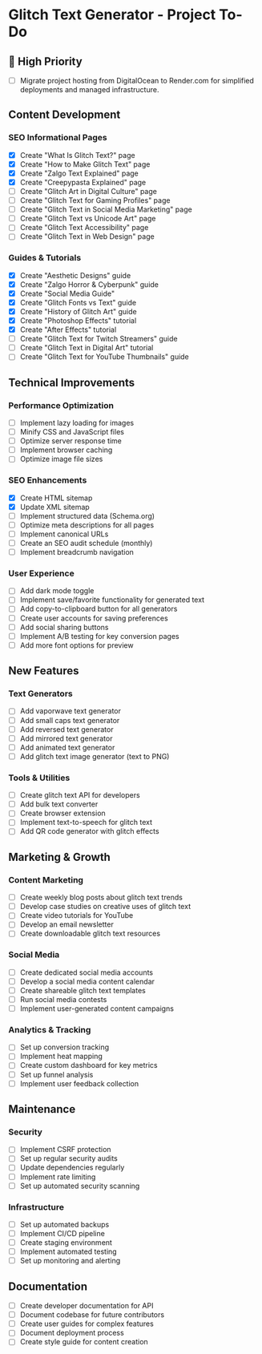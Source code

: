 # Glitch Text Generator - Project To-Do

## 🚀 High Priority
- [ ] Migrate project hosting from DigitalOcean to Render.com for simplified deployments and managed infrastructure.

## Content Development

### SEO Informational Pages
- [x] Create "What Is Glitch Text?" page
- [x] Create "How to Make Glitch Text" page
- [x] Create "Zalgo Text Explained" page
- [x] Create "Creepypasta Explained" page
- [ ] Create "Glitch Art in Digital Culture" page
- [ ] Create "Glitch Text for Gaming Profiles" page
- [ ] Create "Glitch Text in Social Media Marketing" page
- [ ] Create "Glitch Text vs Unicode Art" page
- [ ] Create "Glitch Text Accessibility" page
- [ ] Create "Glitch Text in Web Design" page

### Guides & Tutorials
- [x] Create "Aesthetic Designs" guide
- [x] Create "Zalgo Horror & Cyberpunk" guide
- [x] Create "Social Media Guide"
- [x] Create "Glitch Fonts vs Text" guide
- [x] Create "History of Glitch Art" guide
- [x] Create "Photoshop Effects" tutorial
- [x] Create "After Effects" tutorial
- [ ] Create "Glitch Text for Twitch Streamers" guide
- [ ] Create "Glitch Text in Digital Art" tutorial
- [ ] Create "Glitch Text for YouTube Thumbnails" guide

## Technical Improvements

### Performance Optimization
- [ ] Implement lazy loading for images
- [ ] Minify CSS and JavaScript files
- [ ] Optimize server response time
- [ ] Implement browser caching
- [ ] Optimize image file sizes

### SEO Enhancements
- [x] Create HTML sitemap
- [x] Update XML sitemap
- [ ] Implement structured data (Schema.org)
- [ ] Optimize meta descriptions for all pages
- [ ] Implement canonical URLs
- [ ] Create an SEO audit schedule (monthly)
- [ ] Implement breadcrumb navigation

### User Experience
- [ ] Add dark mode toggle
- [ ] Implement save/favorite functionality for generated text
- [ ] Add copy-to-clipboard button for all generators
- [ ] Create user accounts for saving preferences
- [ ] Add social sharing buttons
- [ ] Implement A/B testing for key conversion pages
- [ ] Add more font options for preview

## New Features

### Text Generators
- [ ] Add vaporwave text generator
- [ ] Add small caps text generator
- [ ] Add reversed text generator
- [ ] Add mirrored text generator
- [ ] Add animated text generator
- [ ] Add glitch text image generator (text to PNG)

### Tools & Utilities
- [ ] Create glitch text API for developers
- [ ] Add bulk text converter
- [ ] Create browser extension
- [ ] Implement text-to-speech for glitch text
- [ ] Add QR code generator with glitch effects

## Marketing & Growth

### Content Marketing
- [ ] Create weekly blog posts about glitch text trends
- [ ] Develop case studies on creative uses of glitch text
- [ ] Create video tutorials for YouTube
- [ ] Develop an email newsletter
- [ ] Create downloadable glitch text resources

### Social Media
- [ ] Create dedicated social media accounts
- [ ] Develop a social media content calendar
- [ ] Create shareable glitch text templates
- [ ] Run social media contests
- [ ] Implement user-generated content campaigns

### Analytics & Tracking
- [ ] Set up conversion tracking
- [ ] Implement heat mapping
- [ ] Create custom dashboard for key metrics
- [ ] Set up funnel analysis
- [ ] Implement user feedback collection

## Maintenance

### Security
- [ ] Implement CSRF protection
- [ ] Set up regular security audits
- [ ] Update dependencies regularly
- [ ] Implement rate limiting
- [ ] Set up automated security scanning

### Infrastructure
- [ ] Set up automated backups
- [ ] Implement CI/CD pipeline
- [ ] Create staging environment
- [ ] Implement automated testing
- [ ] Set up monitoring and alerting

## Documentation
- [ ] Create developer documentation for API
- [ ] Document codebase for future contributors
- [ ] Create user guides for complex features
- [ ] Document deployment process
- [ ] Create style guide for content creation
